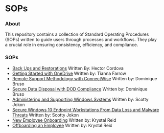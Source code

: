 # SOPs

### About 
This repository contains a collection of Standard Operating Procedures (SOPs) written to guide users through processes and workflows. They play a crucial role in ensuring consistency, efficiency, and compliance. 

### SOPs
- [Back Ups and Restorations](SOP-back-ups-and-restorations.md) Written By: Hector Cordova
- [Getting Started with OneDrive](SOP-getting-started-with-onedrive.md) Written by: Tianna Farrow
- [Remote Support Methodology with ConnectWise](remote-support.md) Written by: Dominique Bruso
- [Secure Data Disposal with DOD Compliance](https://github.com/cyberguardianit/SOPs/blob/main/seattle-ops201d14-Team1-SecureDisposal_SOP.md) Written by: Dominique Bruso 
- [Administering and Supporting Windows Systems](SOP-adminsupport-windows10.md) Written by: Scotty Jokon
- [Secure Windows 10 Endpoint Workstations From Data Loss and Malware Threats](SOP-secure-endpoint.md) Written by: Scotty Jokon
- [New Employee Onboarding](SOP-employee-onboarding.md) Written by: Krystal Reid
- [Offboarding an Employee](SOP-offboarding-employees.md) Written by: Krystal Reid
